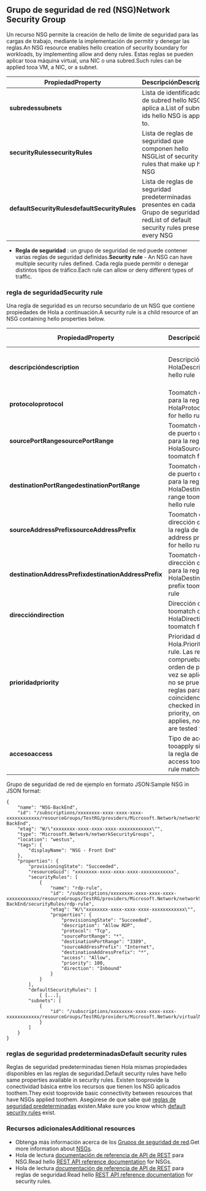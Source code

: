 ## <a name="network-security-group"></a><span data-ttu-id="0d50e-101">Grupo de seguridad de red (NSG)</span><span class="sxs-lookup"><span data-stu-id="0d50e-101">Network Security Group</span></span>
<span data-ttu-id="0d50e-102">Un recurso NSG permite la creación de hello de límite de seguridad para las cargas de trabajo, mediante la implementación de permitir y denegar las reglas.</span><span class="sxs-lookup"><span data-stu-id="0d50e-102">An NSG resource enables hello creation of security boundary for workloads, by implementing allow and deny rules.</span></span> <span data-ttu-id="0d50e-103">Estas reglas se pueden aplicar tooa máquina virtual, una NIC o una subred.</span><span class="sxs-lookup"><span data-stu-id="0d50e-103">Such rules can be applied tooa VM, a NIC, or a subnet.</span></span>

| <span data-ttu-id="0d50e-104">Propiedad</span><span class="sxs-lookup"><span data-stu-id="0d50e-104">Property</span></span> | <span data-ttu-id="0d50e-105">Descripción</span><span class="sxs-lookup"><span data-stu-id="0d50e-105">Description</span></span> | <span data-ttu-id="0d50e-106">Valores de ejemplo</span><span class="sxs-lookup"><span data-stu-id="0d50e-106">Sample values</span></span> |
| --- | --- | --- |
| <span data-ttu-id="0d50e-107">**subredes**</span><span class="sxs-lookup"><span data-stu-id="0d50e-107">**subnets**</span></span> |<span data-ttu-id="0d50e-108">Lista de identificadores de subred hello NSG se aplica a.</span><span class="sxs-lookup"><span data-stu-id="0d50e-108">List of subnet ids hello NSG is applied to.</span></span> |<span data-ttu-id="0d50e-109">/subscriptions/xxxxxxxx-xxxx-xxxx-xxxx-xxxxxxxxxxxx/resourceGroups/TestRG/providers/Microsoft.Network/virtualNetworks/TestVNet/subnets/FrontEnd</span><span class="sxs-lookup"><span data-stu-id="0d50e-109">/subscriptions/xxxxxxxx-xxxx-xxxx-xxxx-xxxxxxxxxxxx/resourceGroups/TestRG/providers/Microsoft.Network/virtualNetworks/TestVNet/subnets/FrontEnd</span></span> |
| <span data-ttu-id="0d50e-110">**securityRules**</span><span class="sxs-lookup"><span data-stu-id="0d50e-110">**securityRules**</span></span> |<span data-ttu-id="0d50e-111">Lista de reglas de seguridad que componen hello NSG</span><span class="sxs-lookup"><span data-stu-id="0d50e-111">List of security rules that make up hello NSG</span></span> |<span data-ttu-id="0d50e-112">Consulte la [regla de seguridad](#Security-rule) que tiene a continuación</span><span class="sxs-lookup"><span data-stu-id="0d50e-112">See [Security rule](#Security-rule) below</span></span> |
| <span data-ttu-id="0d50e-113">**defaultSecurityRules**</span><span class="sxs-lookup"><span data-stu-id="0d50e-113">**defaultSecurityRules**</span></span> |<span data-ttu-id="0d50e-114">Lista de reglas de seguridad predeterminadas presentes en cada Grupo de seguridad de red</span><span class="sxs-lookup"><span data-stu-id="0d50e-114">List of default security rules present in every NSG</span></span> |<span data-ttu-id="0d50e-115">Consulte las [reglas de seguridad predeterminadas](#Default-security-rules) que tiene a continuación</span><span class="sxs-lookup"><span data-stu-id="0d50e-115">See [Default security rules](#Default-security-rules) below</span></span> |

* <span data-ttu-id="0d50e-116">**Regla de seguridad** : un grupo de seguridad de red puede contener varias reglas de seguridad definidas.</span><span class="sxs-lookup"><span data-stu-id="0d50e-116">**Security rule** - An NSG can have multiple security rules defined.</span></span> <span data-ttu-id="0d50e-117">Cada regla puede permitir o denegar distintos tipos de tráfico.</span><span class="sxs-lookup"><span data-stu-id="0d50e-117">Each rule can allow or deny different types of traffic.</span></span>

### <a name="security-rule"></a><span data-ttu-id="0d50e-118">regla de seguridad</span><span class="sxs-lookup"><span data-stu-id="0d50e-118">Security rule</span></span>
<span data-ttu-id="0d50e-119">Una regla de seguridad es un recurso secundario de un NSG que contiene propiedades de Hola a continuación.</span><span class="sxs-lookup"><span data-stu-id="0d50e-119">A security rule is a child resource of an NSG containing hello properties below.</span></span>

| <span data-ttu-id="0d50e-120">Propiedad</span><span class="sxs-lookup"><span data-stu-id="0d50e-120">Property</span></span> | <span data-ttu-id="0d50e-121">Descripción</span><span class="sxs-lookup"><span data-stu-id="0d50e-121">Description</span></span> | <span data-ttu-id="0d50e-122">Valores de ejemplo</span><span class="sxs-lookup"><span data-stu-id="0d50e-122">Sample values</span></span> |
| --- | --- | --- |
| <span data-ttu-id="0d50e-123">**descripción**</span><span class="sxs-lookup"><span data-stu-id="0d50e-123">**description**</span></span> |<span data-ttu-id="0d50e-124">Descripción de regla de Hola</span><span class="sxs-lookup"><span data-stu-id="0d50e-124">Description for hello rule</span></span> |<span data-ttu-id="0d50e-125">Permite el tráfico entrante para todas las máquinas virtuales en la subred X</span><span class="sxs-lookup"><span data-stu-id="0d50e-125">Allow inbound traffic for all VMs in subnet X</span></span> |
| <span data-ttu-id="0d50e-126">**protocolo**</span><span class="sxs-lookup"><span data-stu-id="0d50e-126">**protocol**</span></span> |<span data-ttu-id="0d50e-127">Toomatch de protocolo para la regla de Hola</span><span class="sxs-lookup"><span data-stu-id="0d50e-127">Protocol toomatch for hello rule</span></span> |<span data-ttu-id="0d50e-128">TCP, UDP o *.</span><span class="sxs-lookup"><span data-stu-id="0d50e-128">TCP, UDP, or *</span></span> |
| <span data-ttu-id="0d50e-129">**sourcePortRange**</span><span class="sxs-lookup"><span data-stu-id="0d50e-129">**sourcePortRange**</span></span> |<span data-ttu-id="0d50e-130">Toomatch de intervalo de puerto de origen para la regla de Hola</span><span class="sxs-lookup"><span data-stu-id="0d50e-130">Source port range toomatch for hello rule</span></span> |<span data-ttu-id="0d50e-131">80, 100-200, *</span><span class="sxs-lookup"><span data-stu-id="0d50e-131">80, 100-200, *</span></span> |
| <span data-ttu-id="0d50e-132">**destinationPortRange**</span><span class="sxs-lookup"><span data-stu-id="0d50e-132">**destinationPortRange**</span></span> |<span data-ttu-id="0d50e-133">Toomatch de intervalo de puerto de destino para la regla de Hola</span><span class="sxs-lookup"><span data-stu-id="0d50e-133">Destination port range toomatch for hello rule</span></span> |<span data-ttu-id="0d50e-134">80, 100-200, *</span><span class="sxs-lookup"><span data-stu-id="0d50e-134">80, 100-200, *</span></span> |
| <span data-ttu-id="0d50e-135">**sourceAddressPrefix**</span><span class="sxs-lookup"><span data-stu-id="0d50e-135">**sourceAddressPrefix**</span></span> |<span data-ttu-id="0d50e-136">Toomatch de prefijo de dirección de origen para la regla de Hola</span><span class="sxs-lookup"><span data-stu-id="0d50e-136">Source address prefix toomatch for hello rule</span></span> |<span data-ttu-id="0d50e-137">10.10.10.1, 10.10.10.0/24, VirtualNetwork</span><span class="sxs-lookup"><span data-stu-id="0d50e-137">10.10.10.1, 10.10.10.0/24, VirtualNetwork</span></span> |
| <span data-ttu-id="0d50e-138">**destinationAddressPrefix**</span><span class="sxs-lookup"><span data-stu-id="0d50e-138">**destinationAddressPrefix**</span></span> |<span data-ttu-id="0d50e-139">Toomatch de prefijo de dirección de destino para la regla de Hola</span><span class="sxs-lookup"><span data-stu-id="0d50e-139">Destination address prefix toomatch for hello rule</span></span> |<span data-ttu-id="0d50e-140">10.10.10.1, 10.10.10.0/24, VirtualNetwork</span><span class="sxs-lookup"><span data-stu-id="0d50e-140">10.10.10.1, 10.10.10.0/24, VirtualNetwork</span></span> |
| <span data-ttu-id="0d50e-141">**dirección**</span><span class="sxs-lookup"><span data-stu-id="0d50e-141">**direction**</span></span> |<span data-ttu-id="0d50e-142">Dirección del tráfico toomatch de regla de Hola</span><span class="sxs-lookup"><span data-stu-id="0d50e-142">Direction of traffic toomatch for hello rule</span></span> |<span data-ttu-id="0d50e-143">entrada o salida</span><span class="sxs-lookup"><span data-stu-id="0d50e-143">inbound or outbound</span></span> |
| <span data-ttu-id="0d50e-144">**prioridad**</span><span class="sxs-lookup"><span data-stu-id="0d50e-144">**priority**</span></span> |<span data-ttu-id="0d50e-145">Prioridad de la regla de Hola.</span><span class="sxs-lookup"><span data-stu-id="0d50e-145">Priority for hello rule.</span></span> <span data-ttu-id="0d50e-146">Las reglas se comprueban según su orden de prioridad; una vez se aplica una regla, no se prueban más reglas para realizar la coincidencia.</span><span class="sxs-lookup"><span data-stu-id="0d50e-146">Rules are checked int he order of priority, once a rule applies, no more rules are tested for matching.</span></span> |<span data-ttu-id="0d50e-147">10, 100, 65000</span><span class="sxs-lookup"><span data-stu-id="0d50e-147">10, 100, 65000</span></span> |
| <span data-ttu-id="0d50e-148">**acceso**</span><span class="sxs-lookup"><span data-stu-id="0d50e-148">**access**</span></span> |<span data-ttu-id="0d50e-149">Tipo de acceso tooapply si coincide con la regla de Hola</span><span class="sxs-lookup"><span data-stu-id="0d50e-149">Type of access tooapply if hello rule matches</span></span> |<span data-ttu-id="0d50e-150">permitir o denegar</span><span class="sxs-lookup"><span data-stu-id="0d50e-150">allow or deny</span></span> |

<span data-ttu-id="0d50e-151">Grupo de seguridad de red de ejemplo en formato JSON:</span><span class="sxs-lookup"><span data-stu-id="0d50e-151">Sample NSG in JSON format:</span></span>

    {
        "name": "NSG-BackEnd",
        "id": "/subscriptions/xxxxxxxx-xxxx-xxxx-xxxx-xxxxxxxxxxxx/resourceGroups/TestRG/providers/Microsoft.Network/networkSecurityGroups/NSG-BackEnd",
        "etag": "W/\"xxxxxxxx-xxxx-xxxx-xxxx-xxxxxxxxxxxx\"",
        "type": "Microsoft.Network/networkSecurityGroups",
        "location": "westus",
        "tags": {
            "displayName": "NSG - Front End"
        },
        "properties": {
            "provisioningState": "Succeeded",
            "resourceGuid": "xxxxxxxx-xxxx-xxxx-xxxx-xxxxxxxxxxxx",
            "securityRules": [
                {
                    "name": "rdp-rule",
                    "id": "/subscriptions/xxxxxxxx-xxxx-xxxx-xxxx-xxxxxxxxxxxx/resourceGroups/TestRG/providers/Microsoft.Network/networkSecurityGroups/NSG-BackEnd/securityRules/rdp-rule",
                    "etag": "W/\"xxxxxxxx-xxxx-xxxx-xxxx-xxxxxxxxxxxx\"",
                    "properties": {
                        "provisioningState": "Succeeded",
                        "description": "Allow RDP",
                        "protocol": "Tcp",
                        "sourcePortRange": "*",
                        "destinationPortRange": "3389",
                        "sourceAddressPrefix": "Internet",
                        "destinationAddressPrefix": "*",
                        "access": "Allow",
                        "priority": 100,
                        "direction": "Inbound"
                    }
                }
            ],
            "defaultSecurityRules": [
                { [...],
            "subnets": [
                {
                    "id": "/subscriptions/xxxxxxxx-xxxx-xxxx-xxxx-xxxxxxxxxxxx/resourceGroups/TestRG/providers/Microsoft.Network/virtualNetworks/TestVNet/subnets/FrontEnd"
                }
            ]
        }
    }

### <a name="default-security-rules"></a><span data-ttu-id="0d50e-152">reglas de seguridad predeterminadas</span><span class="sxs-lookup"><span data-stu-id="0d50e-152">Default security rules</span></span>

<span data-ttu-id="0d50e-153">Reglas de seguridad predeterminadas tienen Hola mismas propiedades disponibles en las reglas de seguridad.</span><span class="sxs-lookup"><span data-stu-id="0d50e-153">Default security rules have hello same properties available in security rules.</span></span> <span data-ttu-id="0d50e-154">Existen tooprovide la conectividad básica entre los recursos que tienen los NSG aplicados toothem.</span><span class="sxs-lookup"><span data-stu-id="0d50e-154">They exist tooprovide basic connectivity between resources that have NSGs applied toothem.</span></span> <span data-ttu-id="0d50e-155">Asegúrese de que sabe qué [reglas de seguridad predeterminadas](../articles/virtual-network/virtual-networks-nsg.md#default-rules) existen.</span><span class="sxs-lookup"><span data-stu-id="0d50e-155">Make sure you know which [default security rules](../articles/virtual-network/virtual-networks-nsg.md#default-rules) exist.</span></span>

### <a name="additional-resources"></a><span data-ttu-id="0d50e-156">Recursos adicionales</span><span class="sxs-lookup"><span data-stu-id="0d50e-156">Additional resources</span></span>
* <span data-ttu-id="0d50e-157">Obtenga más información acerca de los [Grupos de seguridad de red](../articles/virtual-network/virtual-networks-nsg.md).</span><span class="sxs-lookup"><span data-stu-id="0d50e-157">Get more information about [NSGs](../articles/virtual-network/virtual-networks-nsg.md).</span></span>
* <span data-ttu-id="0d50e-158">Hola de lectura [documentación de referencia de API de REST](https://msdn.microsoft.com/library/azure/mt163615.aspx) para NSG.</span><span class="sxs-lookup"><span data-stu-id="0d50e-158">Read hello [REST API reference documentation](https://msdn.microsoft.com/library/azure/mt163615.aspx) for NSGs.</span></span>
* <span data-ttu-id="0d50e-159">Hola de lectura [documentación de referencia de API de REST](https://msdn.microsoft.com/library/azure/mt163580.aspx) para reglas de seguridad.</span><span class="sxs-lookup"><span data-stu-id="0d50e-159">Read hello [REST API reference documentation](https://msdn.microsoft.com/library/azure/mt163580.aspx) for security rules.</span></span>
